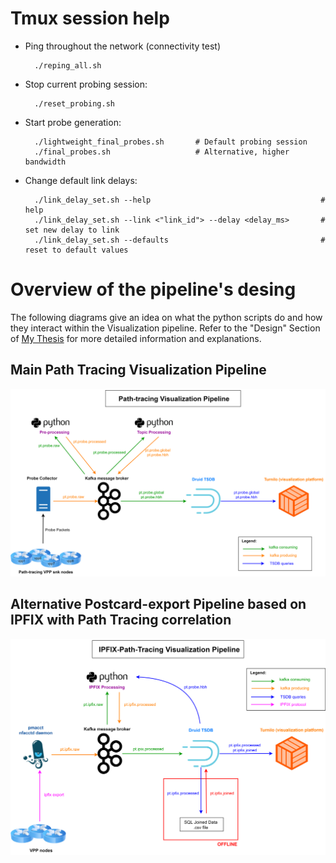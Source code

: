 # Tmux session help

- Ping throughout the network (connectivity test)

        ./reping_all.sh

- Stop current probing session:

        ./reset_probing.sh

- Start probe generation:

        ./lightweight_final_probes.sh       # Default probing session
        ./final_probes.sh                   # Alternative, higher bandwidth

- Change default link delays:

        ./link_delay_set.sh --help                                      # help
        ./link_delay_set.sh --link <"link_id"> --delay <delay_ms>       # set new delay to link
        ./link_delay_set.sh --defaults                                  # reset to default values


# Overview of the pipeline's desing

The following diagrams give an idea on what the python scripts do and how they interact within the Visualization pipeline. Refer to the "Design" Section of [My Thesis](https://leonardorodoni.ch/documents/master_thesis_report_leonardo_rodoni.pdf) for more detailed information and explanations.

## Main Path Tracing Visualization Pipeline

![Alt text](../images/pipeline_1.png?raw=true "Path Tracing Main Pipeline")

## Alternative Postcard-export Pipeline based on IPFIX with Path Tracing correlation

![Alt text](../images/pipeline_2.png?raw=true "IPFIX Integration with Path Tracing")
